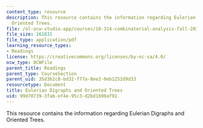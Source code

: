 ```yaml
---
content_type: resource
description: This resource contains the information regarding Eulerian Digraphs and
  Oriented Trees.
file: /ol-ocw-studio-app/courses/18-314-combinatorial-analysis-fall-2014/99d707393fabef4e95c3d2bd1690af91_MIT18_314F14_mt2.pdf
file_size: 161831
file_type: application/pdf
learning_resource_types:
- Readings
license: https://creativecommons.org/licenses/by-nc-sa/4.0/
ocw_type: OCWFile
parent_title: Readings
parent_type: CourseSection
parent_uid: 35d3b2c8-bd32-f77a-8ee2-0eb1252d9d33
resourcetype: Document
title: Eulerian Digraphs and Oriented Trees
uid: 99d70739-3fab-ef4e-95c3-d2bd1690af91
---
```

This resource contains the information regarding Eulerian Digraphs and Oriented Trees.